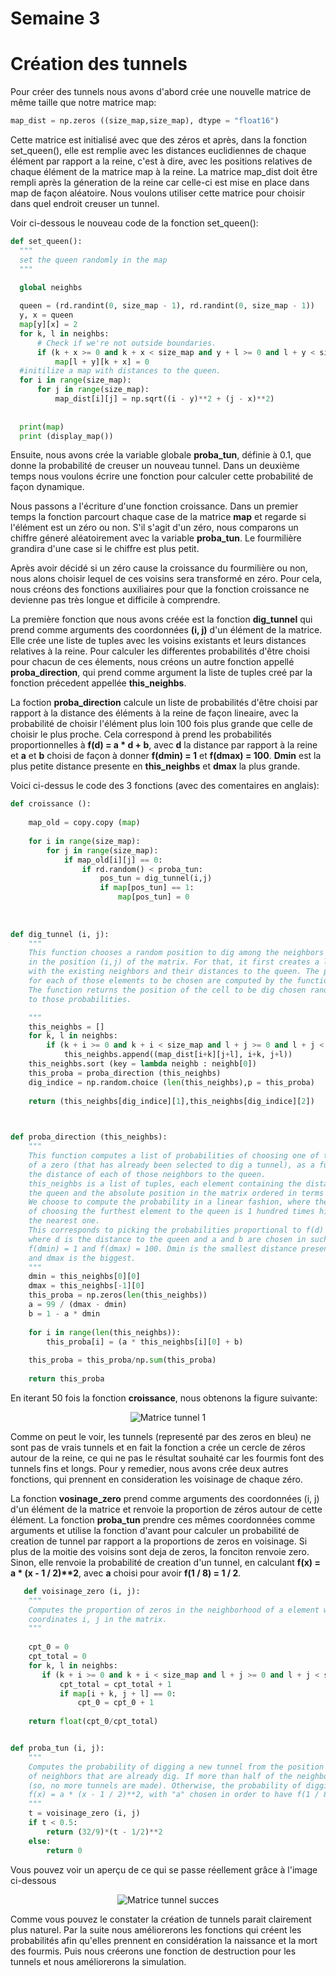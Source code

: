# Semaine 3


# Création des tunnels


   Pour créer des tunnels nous avons d'abord crée une nouvelle matrice de même taille que notre matrice map:
```python
map_dist = np.zeros ((size_map,size_map), dtype = "float16")
```
  Cette matrice est initialisé avec que des zéros et après, dans la fonction set_queen(), elle est remplie avec les distances euclidiennes de chaque élément par rapport a la reine, c'est à dire, avec les positions relatives de chaque élément de la matrice map à la reine. La matrice map_dist doit être rempli après la géneration de la reine car celle-ci est mise en place dans map de façon aléatoire. Nous voulons utiliser cette matrice pour choisir dans quel endroit creuser un tunnel.
  
  Voir ci-dessous le nouveau code de la fonction set_queen():
  
  ```python
  def set_queen():
    """
    set the queen randomly in the map
    """

    global neighbs
    
    queen = (rd.randint(0, size_map - 1), rd.randint(0, size_map - 1))
    y, x = queen
    map[y][x] = 2
    for k, l in neighbs:
        # Check if we're not outside boundaries.
        if (k + x >= 0 and k + x < size_map and y + l >= 0 and l + y < size_map): 
            map[l + y][k + x] = 0
    #initilize a map with distances to the queen.
    for i in range(size_map):
        for j in range(size_map):
            map_dist[i][j] = np.sqrt((i - y)**2 + (j - x)**2)
    
    
    print(map)
    print (display_map())
```

   Ensuite, nous avons crée la variable globale __proba_tun__, définie à 0.1, que donne la probabilité de creuser un nouveau tunnel. Dans un deuxième temps nous voulons écrire une fonction pour calculer cette probabilité de façon dynamique.

   Nous passons a l'écriture d'une fonction croissance. Dans un premier temps la fonction parcourt chaque case de la matrice __map__ et regarde si l'élément est un zéro ou non. S'il s'agit d'un zéro, nous comparons un chiffre géneré aléatoirement avec la variable __proba_tun__. Le fourmilière grandira d'une case si le chiffre est plus petit.
   
   Après avoir décidé si un zéro cause la croissance du fourmilière ou non, nous alons choisir lequel de ces voisins sera transformé en zéro. Pour cela, nous créons des fonctions auxiliaires pour que la fonction croissance ne devienne pas très longue
   et difficile à comprendre. 
   
   La première fonction que nous avons créée est la fonction __dig_tunnel__ qui prend comme arguments des coordonnées __(i, j)__ d'un élément de la matrice. Elle crée une liste de tuples avec les voisins existants et leurs distances relatives à la reine. Pour calculer les differentes probabilités d'être choisi pour chacun de ces élements, nous créons un autre fonction appellé __proba_direction__, qui prend comme argument la liste de tuples creé par la fonction précedent appellée __this_neighbs__. 
   
   La foction __proba_direction__ calcule un liste de probabilités d'être choisi par rapport à la distance des éléments à la reine de façon lineaire, avec la probabilité de choisir l'élément plus loin 100 fois plus grande que celle de choisir le plus proche. Cela correspond à prend les probabilités proportionnelles à __f(d) = a * d + b__, avec __d__ la distance par rapport à la reine et __a__ et __b__ choisi de façon à donner __f(dmin) = 1__ et __f(dmax) = 100__. __Dmin__ est la plus petite distance presente en __this_neighbs__ et __dmax__ la plus grande.
   
   Voici ci-dessus le code des 3 fonctions (avec des comentaires en anglais):
   
```python   
def croissance ():
    
    map_old = copy.copy (map)
    
    for i in range(size_map):
        for j in range(size_map):
            if map_old[i][j] == 0:
                if rd.random() < proba_tun:
                    pos_tun = dig_tunnel(i,j)
                    if map[pos_tun] == 1: 
                        map[pos_tun] = 0
                    
                    
   
def dig_tunnel (i, j):
    """
    This function chooses a random position to dig among the neighbors of a zero 
    in the position (i,j) of the matrix. For that, it first creates a list of tuples
    with the existing neighbors and their distances to the queen. The probabilities 
    for each of those elements to be chosen are computed by the function proba_direction.
    The function returns the position of the cell to be dig chosen randomly according
    to those probabilities.

    """
    this_neighbs = []
    for k, l in neighbs:
        if (k + i >= 0 and k + i < size_map and l + j >= 0 and l + j < size_map): 
            this_neighbs.append((map_dist[i+k][j+l], i+k, j+l))
    this_neighbs.sort (key = lambda neighb : neighb[0])
    this_proba = proba_direction (this_neighbs)
    dig_indice = np.random.choice (len(this_neighbs),p = this_proba)
    
    return (this_neighbs[dig_indice][1],this_neighbs[dig_indice][2])

    

def proba_direction (this_neighbs):
    """
    This function computes a list of probabilities of choosing one of the neighbors
    of a zero (that has already been selected to dig a tunnel), as a function of 
    the distance of each of those neighbors to the queen.
    this_neighbs is a list of tuples, each element containing the distance to 
    the queen and the absolute position in the matrix ordered in terms of distance.
    We choose to compute the probability in a linear fashion, where the probability
    of choosing the furthest element to the queen is 1 hundred times higher than choosing
    the nearest one. 
    This corresponds to picking the probabilities proportional to f(d) = a*d + b,
    where d is the distance to the queen and a and b are chosen in such a way that 
    f(dmin) = 1 and f(dmax) = 100. Dmin is the smallest distance present in this_neighbs
    and dmax is the biggest.
    """
    dmin = this_neighbs[0][0]
    dmax = this_neighbs[-1][0]
    this_proba = np.zeros(len(this_neighbs))
    a = 99 / (dmax - dmin)
    b = 1 - a * dmin
    
    for i in range(len(this_neighbs)):
        this_proba[i] = (a * this_neighbs[i][0] + b)
        
    this_proba = this_proba/np.sum(this_proba)
    
    return this_proba
```
 En iterant 50 fois la fonction __croissance__, nous obtenons la figure suivante:

<p align="center"><img src="https://github.com/Sawken/Anthill/blob/master/Images/matrice_tunnel_fail.png?raw=true" alt="Matrice tunnel 1">
</p>

   Comme on peut le voir, les tunnels (representé par des zeros en bleu) ne sont pas de vrais tunnels et en fait la fonction a crée un cercle de zéros autour de la reine, ce qui ne pas le résultat souhaité car les fourmis font des tunnels fins et longs. Pour y remedier, nous avons crée deux autres fonctions, qui prennent en consideration les voisinage de chaque zéro.
   
   La fonction __vosinage_zero__ prend comme arguments des coordonnées (i, j) d'un élément de la matrice et renvoie la proportion de zéros autour de cette élément. La fonction __proba_tun__ prendre ces mêmes coordonnées comme arguments et utilise la fonction d'avant pour calculer un probabilité de creation de tunnel par rapport a la proportions de zeros en voisinage. Si plus de la moitie des voisins sont deja de zeros, la fonciton renvoie zero. Sinon, elle renvoie la probabilité de creation d'un tunnel, en calculant __f(x) = a * (x - 1 / 2)**2__, avec __a__ choisi pour avoir __f(1 / 8) = 1 / 2__.
   
```python   
   def voisinage_zero (i, j):
    """ 
    Computes the proportion of zeros in the neighborhood of a element with
    coordinates i, j in the matrix.
    """    
    
    cpt_0 = 0
    cpt_total = 0
    for k, l in neighbs:
       if (k + i >= 0 and k + i < size_map and l + j >= 0 and l + j < size_map): 
           cpt_total = cpt_total + 1
           if map[i + k, j + l] == 0:
               cpt_0 = cpt_0 + 1
    
    return float(cpt_0/cpt_total)


def proba_tun (i, j):
    """
    Computes the probability of digging a new tunnel from the position (i, j) taking in account the proportion
    of neighbors that are already dig. If more than half of the neighbors are already tunnels, the function return zero
    (so, no more tunnels are made). Otherwise, the probability of digging a tunnel is set to be under the form
    f(x) = a * (x - 1 / 2)**2, with "a" chosen in order to have f(1 / 8) = 1 / 2.
    """
    t = voisinage_zero (i, j)
    if t < 0.5:
        return (32/9)*(t - 1/2)**2
    else:
        return 0
```

Vous pouvez voir un aperçu de ce qui se passe réellement grâce à l'image ci-dessous

<p align="center"><img src="https://github.com/Sawken/Anthill/blob/master/Images/matrice_tunnel_succes.png?raw=true" alt="Matrice tunnel succes" /></p>

Comme vous pouvez le constater la création de tunnels parait clairement plus naturel.
Par la suite nous améliorerons les fonctions qui créent les probabilités afin qu'elles prennent en considération la naissance et la mort des fourmis.
Puis nous créerons une fonction de destruction pour les tunnels et nous améliorerons la simulation.
